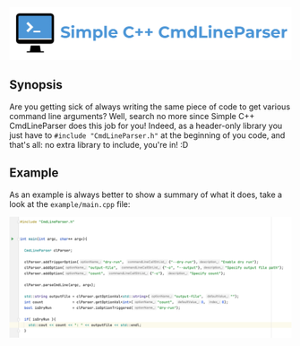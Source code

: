![](./resources/logo/logo.png)

## Synopsis

Are you getting sick of always writing the same piece of code to get various
command line arguments? Well, search no more since Simple C++ CmdLineParser
does this job for you! Indeed, as a header-only library you just have to
`#include "CmdLineParser.h"` at the beginning of you code, and that's all:
no extra library to include, you're in! :D


## Example

As an example is always better to show a summary of what it does, take a look
at the `example/main.cpp` file:

![](./resources/screenshot/example.png)